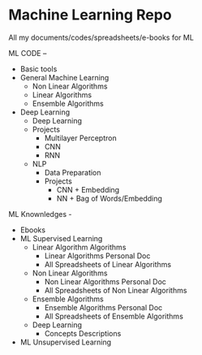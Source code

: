 # Machine Learning Repo
All my documents/codes/spreadsheets/e-books for ML

ML CODE – 
- Basic tools
- General Machine Learning
	- Non Linear Algorithms
	- Linear Algorithms
	- Ensemble Algorithms
- Deep Learning
	- Deep Learning
	- Projects
		- Multilayer Perceptron
		- CNN
		- RNN
	- NLP
		- Data Preparation
		- Projects
			- CNN + Embedding
			- NN + Bag of Words/Embedding

ML Knownledges -
- Ebooks
- ML Supervised Learning
	- Linear Algorithm Algorithms
		- Linear Algorithms Personal Doc
		- All Spreadsheets of Linear Algorithms
	- Non Linear Algorithms
		- Non Linear Algorithms Personal Doc
		- All Spreadsheets of Non Linear Algorithms
	- Ensemble Algorithms
		- Ensemble Algorithms Personal Doc
		- All Spreadsheets of Ensemble Algorithms				
	- Deep Learning
		- Concepts Descriptions
- ML Unsupervised Learning

